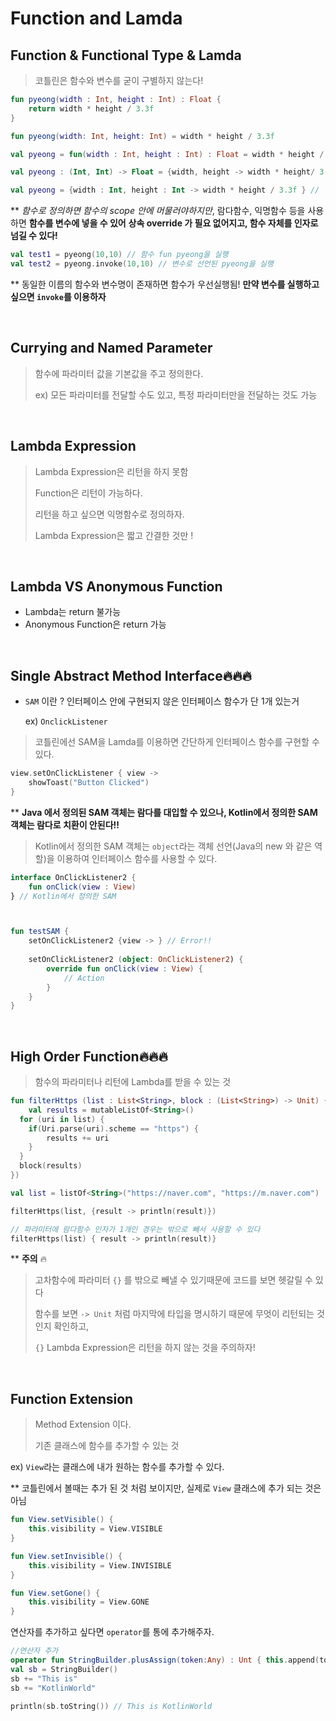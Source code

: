 # Function and Lamda

## Function & Functional Type & Lamda

> 코틀린은 함수와 변수를 굳이 구별하지 않는다!

```kotlin
fun pyeong(width : Int, height : Int) : Float {
    return width * height / 3.3f
}

fun pyeong(width: Int, height: Int) = width * height / 3.3f

val pyeong = fun(width : Int, height : Int) : Float = width * height / 3.3f // 익명함수 

val pyeong : (Int, Int) -> Float = {width, height -> width * height/ 3.3f } // 람다함수

val pyeong = {width : Int, height : Int -> width * height / 3.3f } // 
```

** *함수로 정의하면 함수의 scope 안에 머물러야하지만*, 람다함수, 익명함수 등을 사용하면 **함수를 변수에 넣을 수 있어** **상속 override 가 필요 없어지고, 함수 자체를 인자로 넘길 수 있다!**

~~~kotlin
val test1 = pyeong(10,10) // 함수 fun pyeong을 실행
val test2 = pyeong.invoke(10,10) // 변수로 선언된 pyeong을 실행
~~~

** 동일한 이름의 함수와 변수명이 존재하면 함수가 우선실행됨! **만약 변수를 실행하고 싶으면 `invoke`를 이용하자**

<br>

## Currying and Named Parameter

> 함수에 파라미터 값을 기본값을 주고 정의한다.
>
> ex) 모든 파라미터를 전달할 수도 있고, 특정 파라미터만을 전달하는 것도 가능

<br>

## Lambda Expression

> Lambda Expression은 리턴을 하지 못함 
>
> Function은 리턴이 가능하다.
>
> 리턴을 하고 싶으면 익명함수로 정의하자.
>
> Lambda Expression은 짧고 간결한 것만 !

<br>

## Lambda VS Anonymous Function

- Lambda는 return 불가능
- Anonymous Function은 return 가능

<br>

## Single Abstract Method Interface🔥🔥🔥

- `SAM` 이란 ?  인터페이스 안에 구현되지 않은 인터페이스 함수가 단 1개 있는거 

  ex) `OnclickListener` 

> 코틀린에선 SAM을 Lamda를 이용하면 간단하게 인터페이스 함수를 구현할 수 있다.

~~~kotlin
view.setOnClickListener { view ->
	showToast("Button Clicked")
}
~~~

** **Java 에서 정의된 SAM 객체는 람다를 대입할 수 있으나, Kotlin에서 정의한 SAM 객체는 람다로 치환이 안된다!!**

>  Kotlin에서 정의한 SAM 객체는 `object`라는 객체 선언(Java의 new 와 같은 역할)을 이용하여 인터페이스 함수를 사용할 수 있다.

~~~kotlin
interface OnClickListener2 {
	fun onClick(view : View)
} // Kotlin에서 정의한 SAM



fun testSAM {
	setOnClickListener2 {view -> } // Error!!
  
	setOnClickListener2 (object: OnClickListener2) {
		override fun onClick(view : View) {
			// Action	
		}
	}
}
~~~

<br>

## High Order Function🔥🔥🔥

> 함수의 파라미터나 리턴에 Lambda를 받을 수 있는 것

~~~kotlin
fun filterHttps (list : List<String>, block : (List<String>) -> Unit) {
	val results = mutableListOf<String>()
  for (uri in list) {
  	if(Uri.parse(uri).scheme == "https") {
  		results += uri
  	}
  }
  block(results)
})

val list = listOf<String>("https://naver.com", "https://m.naver.com")

filterHttps(list, {result -> println(result)})

// 파라미터에 람다함수 인자가 1개인 경우는 밖으로 빼서 사용할 수 있다
filterHttps(list) { result -> println(result)}


~~~

** **주의** 🔥

> 고차함수에 파라미터 `{}` 를 밖으로 빼낼 수 있기때문에 코드를 보면 헷갈릴 수 있다
>
> 함수를 보면 `-> Unit` 처럼 마지막에 타입을 명시하기 때문에 무엇이 리턴되는 것인지 확인하고, 
>
> `{}` Lambda Expression은 리턴을 하지 않는 것을 주의하자!

<br>

## Function Extension

> Method Extension 이다. 
>
> 기존 클래스에 함수를 추가할 수 있는 것 

ex) `View`라는 클래스에 내가 원하는 함수를 추가할 수 있다.

** 코틀린에서 볼때는 추가 된 것 처럼 보이지만, 실제로 `View` 클래스에 추가 되는 것은 아님

~~~kotlin
fun View.setVisible() {
    this.visibility = View.VISIBLE
}

fun View.setInvisible() {
    this.visibility = View.INVISIBLE
}

fun View.setGone() {
    this.visibility = View.GONE
}
~~~

연산자를 추가하고 싶다면 `operator`를 통에 추가해주자.

~~~kotlin
//연산자 추가
operator fun StringBuilder.plusAssign(token:Any) : Unt { this.append(token) }
val sb = StringBuilder()
sb += "This is"
sb += "KotlinWorld"

println(sb.toString()) // This is KotlinWorld
~~~



